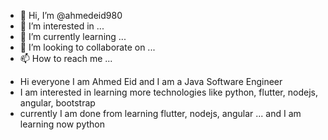 - 👋 Hi, I’m @ahmedeid980
- 👀 I’m interested in ...
- 🌱 I’m currently learning ...
- 💞️ I’m looking to collaborate on ...
- 📫 How to reach me ...

<!---
ahmedeid980/ahmedeid980 is a ✨ special ✨ repository because its `README.md` (this file) appears on your GitHub profile.
You can click the Preview link to take a look at your changes.
--->
 - Hi everyone I am Ahmed Eid and I am a Java Software Engineer 
 - I am interested in learning more technologies like python, flutter, nodejs, angular, bootstrap
 - currently I am done from learning flutter, nodejs, angular ... and I am learning now python
